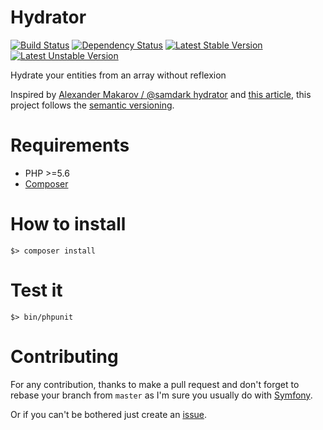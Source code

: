 Hydrator
========

[![Build Status](https://travis-ci.org/yoannrenard/hydrator.svg?branch=master)](https://travis-ci.org/yoannrenard/hydrator)
[![Dependency Status](https://www.versioneye.com/user/projects/591b18d9b81f68004e81d257/badge.svg?style=flat-square)](https://www.versioneye.com/user/projects/591b18d9b81f68004e81d257/badge.svg?style=flat-square)
[![Latest Stable Version](https://poser.pugx.org/yoannrenard/hydrator/v/stable.png)](https://packagist.org/packages/yoannrenard/hydrator)
[![Latest Unstable Version](https://poser.pugx.org/yoannrenard/hydrator/v/unstable.png)](https://packagist.org/packages/yoannrenard/hydrator)

Hydrate your entities from an array without reflexion

Inspired by [Alexander Makarov / @samdark hydrator][1] and [this article][2], this project follows the [semantic versioning][3].

# Requirements

- PHP >=5.6
- [Composer][4]

# How to install

    $> composer install

# Test it

    $> bin/phpunit

# Contributing

For any contribution, thanks to make a pull request and don't forget to rebase your branch from `master` as I'm sure you usually do with [Symfony][5].

Or if you can't be bothered just create an [issue][6].

[1]: https://github.com/samdark/hydrator
[2]: https://www.startutorial.com/articles/view/phpunit-tip-access-private-properties-of-an-object-via-closure
[3]: http://semver.org/
[4]: https://getcomposer.org/doc/00-intro.md#globally
[5]: https://symfony.com/doc/current/contributing/code/patches.html
[6]: https://github.com/yoannrenard/hydrator/issues/new
